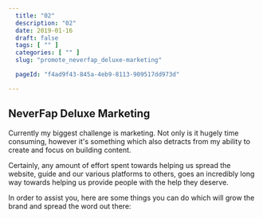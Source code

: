 ```yaml
---
  title: "02"
  description: "02"
  date: 2019-01-16
  draft: false
  tags: [ "" ]
  categories: [ "" ]
  slug: "promote_neverfap_deluxe-marketing"

  pageId: "f4ad9f43-845a-4eb9-8113-909517dd973d"

---
```


## NeverFap Deluxe Marketing

Currently my biggest challenge is marketing. Not only is it hugely time consuming, however it's something which also detracts from my ability to create and focus on building content.

Certainly, any amount of effort spent towards helping us spread the website, guide and our various platforms to others, goes an incredibly long way towards helping us provide people with the help they deserve.

In order to assist you, here are some things you can do which will grow the brand and spread the word out there:
